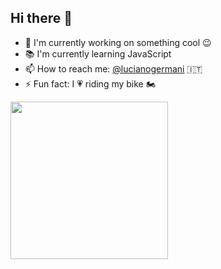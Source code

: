 
## Hi there :wave: 

- :rocket: I'm currently working on something cool :wink: 
- :books: I'm currently 
learning JavaScript
- 	:mailbox: How to reach me: [@lucianogermani](https://twitter.com/LucianoGermani) :it:
- :zap: Fun fact: I :heartpulse: riding my bike :motorcycle:

<img style="width:18em;" src="https://media4.giphy.com/media/SWoSkN6DxTszqIKEqv/giphy.gif?cid=ecf05e47wozf5rb1sikc3u9sh4b4e8kru7gh59lyzh7i7t7w&rid=giphy.gif&ct=g">




<!---
Germanilu/Germanilu is a ✨ special ✨ repository because its `README.md` (this file) appears on your GitHub profile.
You can click the Preview link to take a look at your changes.
--->
